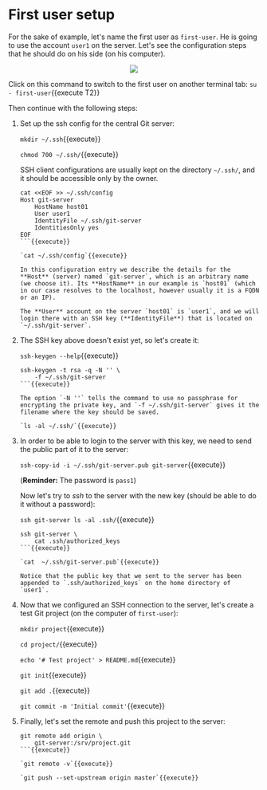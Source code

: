 # First user setup

For the sake of example, let's name the first user as `first-user`. He
is going to use the account `user1` on the server. Let's see the
configuration steps that he should do on his side (on his computer).

<p align="center">
<img src="/dashohoxha/courses/misc/central-git-repo-with-ssh/assets/ssh-git.png">
</p>

Click on this command to switch to the first user on another terminal
tab: `su - first-user`{{execute T2}}

Then continue with the following steps:

1. Set up the ssh config for the central Git server:
   
   `mkdir ~/.ssh`{{execute}}
   
   `chmod 700 ~/.ssh/`{{execute}}
   
   SSH client configurations are usually kept on the directory
   `~/.ssh/`, and it should be accessible only by the owner.
   
   ```
   cat <<EOF >> ~/.ssh/config
   Host git-server
       HostName host01
       User user1
       IdentityFile ~/.ssh/git-server
       IdentitiesOnly yes 
   EOF
   ```{{execute}}

   `cat ~/.ssh/config`{{execute}}
   
   In this configuration entry we describe the details for the
   **Host** (server) named `git-server`, which is an arbitrary name
   (we choose it). Its **HostName** in our example is `host01` (which
   in our case resolves to the localhost, however usually it is a FQDN
   or an IP).
   
   The **User** account on the server `host01` is `user1`, and we will
   login there with an SSH key (**IdentityFile**) that is located on
   `~/.ssh/git-server`.
   
2. The SSH key above doesn't exist yet, so let's create it:

   `ssh-keygen --help`{{execute}}

   ```
   ssh-keygen -t rsa -q -N '' \
       -f ~/.ssh/git-server
   ```{{execute}}
   
   The option `-N ''` tells the command to use no passphrase for
   encrypting the private key, and `-f ~/.ssh/git-server` gives it the
   filename where the key should be saved.
   
   `ls -al ~/.ssh/`{{execute}}
   
3. In order to be able to login to the server with this key, we need
   to send the public part of it to the server:
   
   `ssh-copy-id -i ~/.ssh/git-server.pub git-server`{{execute}}
   
   (**Reminder:** The password is `pass1`)
   
   Now let's try to *ssh* to the server with the new key (should be
   able to do it without a password):
   
   `ssh git-server ls -al .ssh/`{{execute}}
   
   ```
   ssh git-server \
       cat .ssh/authorized_keys
   ```{{execute}}
   
   `cat  ~/.ssh/git-server.pub`{{execute}}
   
   Notice that the public key that we sent to the server has been
   appended to `.ssh/authorized_keys` on the home directory of
   `user1`.
   
4. Now that we configured an SSH connection to the server, let's
   create a test Git project (on the computer of `first-user`):

   `mkdir project`{{execute}}
   
   `cd project/`{{execute}}
   
   `echo '# Test project' > README.md`{{execute}}
   
   `git init`{{execute}}
   
   `git add .`{{execute}}
   
   `git commit -m 'Initial commit'`{{execute}}
   
5. Finally, let's set the remote and push this project to the server:

   ```
   git remote add origin \
       git-server:/srv/project.git
   ```{{execute}}
   
   `git remote -v`{{execute}}
   
   `git push --set-upstream origin master`{{execute}}
